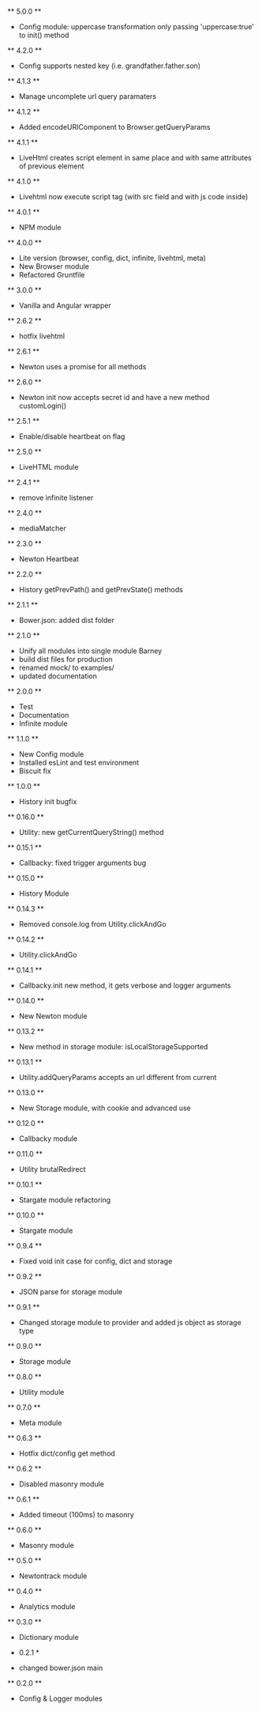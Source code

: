 ** 5.0.0 **
- Config module: uppercase transformation only passing 'uppercase:true' to init() method

** 4.2.0 **
- Config supports nested key (i.e. grandfather.father.son)

** 4.1.3 **
- Manage uncomplete url query paramaters

** 4.1.2 **
- Added encodeURIComponent to Browser.getQueryParams

** 4.1.1 **
- LiveHtml creates script element in same place and with same attributes of previous element

** 4.1.0 **
- Livehtml now execute script tag (with src field and with js code inside)

** 4.0.1 **
- NPM module

** 4.0.0 **
- Lite version (browser, config, dict, infinite, livehtml, meta)
- New Browser module
- Refactored Gruntfile

** 3.0.0 **
- Vanilla and Angular wrapper

** 2.6.2 **
- hotfix livehtml

** 2.6.1 **
- Newton uses a promise for all methods

** 2.6.0 **
- Newton init now accepts secret id and have a new method customLogin()

** 2.5.1 **
- Enable/disable heartbeat on flag

** 2.5.0 **
- LiveHTML module

** 2.4.1 **
- remove infinite listener

** 2.4.0 **
- mediaMatcher 

** 2.3.0 **
- Newton Heartbeat

** 2.2.0 **
- History getPrevPath() and getPrevState() methods

** 2.1.1 **
- Bower.json: added dist folder

** 2.1.0 **
- Unify all modules into single module Barney
- build dist files for production
- renamed mock/ to examples/
- updated documentation

** 2.0.0 **
- Test
- Documentation
- Infinite module

** 1.1.0 **
- New Config module
- Installed esLint and test environment
- Biscuit fix

** 1.0.0 **
- History init bugfix

** 0.16.0 **
- Utility: new getCurrentQueryString() method

** 0.15.1 **
- Callbacky: fixed trigger arguments bug

** 0.15.0 **
- History Module

** 0.14.3 **
- Removed console.log from Utility.clickAndGo

** 0.14.2 **
- Utility.clickAndGo

** 0.14.1 **
- Callbacky.init new method, it gets verbose and logger arguments

** 0.14.0 **
- New Newton module

** 0.13.2 **
- New method in storage module: isLocalStorageSupported

** 0.13.1 **
- Utility.addQueryParams accepts an url different from current

** 0.13.0 **
- New Storage module, with cookie and advanced use

** 0.12.0 **
- Callbacky module

** 0.11.0 **
- Utility brutalRedirect

** 0.10.1 **
- Stargate module refactoring

** 0.10.0 **
- Stargate module

** 0.9.4 **
- Fixed void init case for config, dict and storage

** 0.9.2 **
- JSON parse for storage module

** 0.9.1 **
- Changed storage module to provider and added js object as storage type

** 0.9.0 **
- Storage module

** 0.8.0 **
- Utility module

** 0.7.0 **
- Meta module

** 0.6.3 **
- Hotfix dict/config get method

** 0.6.2 **
- Disabled masonry module

** 0.6.1 **
- Added timeout (100ms) to masonry

** 0.6.0 **
- Masonry module

** 0.5.0 **
- Newtontrack module

** 0.4.0 **
- Analytics module

** 0.3.0 **
- Dictionary module

* 0.2.1 *
- changed bower.json main

** 0.2.0 **
- Config & Logger modules